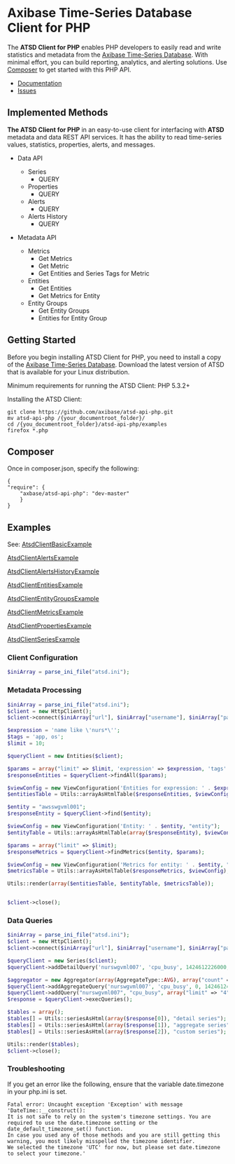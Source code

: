 # Axibase Time-Series Database Client for PHP

The **ATSD Client for PHP** enables PHP developers to easily read and write statistics and metadata from the 
[Axibase Time-Series Database][atsd]. With minimal effort, you can build reporting, analytics, and alerting solutions. Use [Composer][axibase_atsd-api-php] to get started with this PHP API.

* [Documentation][atsd-api]
* [Issues][atsd-issues]

## Implemented Methods

**The ATSD Client for PHP** in an easy-to-use client for interfacing with **ATSD** metadata and data REST API services.
It has the ability to read time-series values, statistics, properties, alerts, and messages.

- Data API
    - Series
        - QUERY
    - Properties
        - QUERY
    - Alerts
        - QUERY
    - Alerts History
        - QUERY

- Metadata API
    - Metrics
        - Get Metrics
        - Get Metric
        - Get Entities and Series Tags for Metric
    - Entities
        - Get Entities
        - Get Metrics for Entity
    - Entity Groups
        - Get Entity Groups
        - Entities for Entity Group


## Getting Started
Before you begin installing ATSD Client for PHP, you need to install a copy of the [Axibase Time-Series Database][atsd]. Download the latest version of ATSD that is available for your Linux distribution.

Minimum requirements for running the ATSD Client: PHP 5.3.2+

Installing the ATSD Client:

```
git clone https://github.com/axibase/atsd-api-php.git
mv atsd-api-php /{your_documentroot_folder}/
cd /{you_documentroot_folder}/atsd-api-php/examples
firefox *.php
```
## Composer
Once in composer.json, specify the following:
```
{
"require": {
    "axbase/atsd-api-php": "dev-master"
    }
}
```
## Examples

See:
[AtsdClientBasicExample][atsd-basic-example]

[AtsdClientAlertsExample][atsd-alerts-example]

[AtsdClientAlertsHistoryExample][atsd-alertsHistory-example]

[AtsdClientEntitiesExample][atsd-entities-example]

[AtsdClientEntityGroupsExample][atsd-entityGroup-example]

[AtsdClientMetricsExample][atsd-metrics-example]

[AtsdClientPropertiesExample][atsd-properties-example]

[AtsdClientSeriesExample][atsd-series-example]

### Client Configuration

```php
$iniArray = parse_ini_file("atsd.ini");
```

### Metadata Processing
```php
$iniArray = parse_ini_file("atsd.ini");
$client = new HttpClient();
$client->connect($iniArray["url"], $iniArray["username"], $iniArray["password"]);

$expression = 'name like \'nurs*\''; 
$tags = 'app, os';
$limit = 10;

$queryClient = new Entities($client);

$params = array("limit" => $limit, 'expression' => $expression, 'tags' => $tags );
$responseEntities = $queryClient->findAll($params);

$viewConfig = new ViewConfiguration('Entities for expression: ' . $expression . "; tags: " . $tags . "; limit: " . $limit, 'entities', array('lastInsertTime' => 'unixtimestamp'));
$entitiesTable = Utils::arrayAsHtmlTable($responseEntities, $viewConfig);

$entity = "awsswgvml001";
$responseEntity = $queryClient->find($entity);

$viewConfig = new ViewConfiguration('Entity: ' . $entity, "entity");
$entityTable = Utils::arrayAsHtmlTable(array($responseEntity), $viewConfig);

$params = array("limit" => $limit);
$responseMetrics = $queryClient->findMetrics($entity, $params);

$viewConfig = new ViewConfiguration('Metrics for entity: ' . $entity, "metrics");
$metricsTable = Utils::arrayAsHtmlTable($responseMetrics, $viewConfig);

Utils::render(array($entitiesTable, $entityTable, $metricsTable));


$client->close();
```

### Data Queries
```php
$iniArray = parse_ini_file("atsd.ini");
$client = new HttpClient();
$client->connect($iniArray["url"], $iniArray["username"], $iniArray["password"]);

$queryClient = new Series($client);
$queryClient->addDetailQuery('nurswgvml007', 'cpu_busy', 1424612226000, 1424612453000);

$aggregator = new Aggregator(array(AggregateType::AVG), array("count" => 1, "unit" => TimeUnit::HOUR));
$queryClient->addAggregateQuery('nurswgvml007', 'cpu_busy', 0, 1424612453000, $aggregator);
$queryClient->addQuery("nurswgvml007", "cpu_busy", array("limit" => "4"));
$response = $queryClient->execQueries();

$tables = array();
$tables[] = Utils::seriesAsHtml(array($response[0]), "detail series");
$tables[] = Utils::seriesAsHtml(array($response[1]), "aggregate series");
$tables[] = Utils::seriesAsHtml(array($response[2]), "custom series");

Utils::render($tables);
$client->close();
```

### Troubleshooting

If you get an error like the following, ensure that the variable date.timezone in your php.ini is set.
```
Fatal error: Uncaught exception 'Exception' with message 'DateTime::__construct():
It is not safe to rely on the system's timezone settings. You are required to use the date.timezone setting or the date_default_timezone_set() function.
In case you used any of those methods and you are still getting this warning, you most likely misspelled the timezone identifier.
We selected the timezone 'UTC' for now, but please set date.timezone to select your timezone.' 
```

[atsd]:https://axibase.com/products/axibase-time-series-database/
[atsd-api]:https://axibase.com/products/axibase-time-series-database/reading-data/php/
[atsd-zip]:https://github.com/axibase/atsd-api-java/releases/download/untagged-0901a806a9372ef24c51/v0.3-alpha.zip
[atsd-issues]:https://www.axibase.com/support.htm

[atsd-alerts-example]:http://htmlpreview.github.io/?https://github.com/axibase/atsd-api-php/blob/master/examples/AlertsExample.html
[atsd-alertsHistory-example]:http://htmlpreview.github.io/?https://github.com/axibase/atsd-api-php/blob/master/examples/AlertsHistoryExample.html
[atsd-entities-example]:http://htmlpreview.github.io/?https://github.com/axibase/atsd-api-php/blob/master/examples/EntitiesExample.html
[atsd-entityGroup-example]:http://htmlpreview.github.io/?https://github.com/axibase/atsd-api-php/blob/master/examples/EntityGroupsExample.html
[atsd-metrics-example]:http://htmlpreview.github.io/?https://github.com/axibase/atsd-api-php/blob/master/examples/MetricsExample.html
[atsd-properties-example]:http://htmlpreview.github.io/?https://github.com/axibase/atsd-api-php/blob/master/examples/PropertiesExample.html
[atsd-series-example]:http://htmlpreview.github.io/?https://github.com/axibase/atsd-api-php/blob/master/examples/SeriesExample.html
[atsd-basic-example]:http://htmlpreview.github.io/?https://github.com/axibase/atsd-api-php/blob/master/examples/BasicExample.html
[axibase_atsd-api-php]:https://packagist.org/packages/axibase/atsd-api-php

